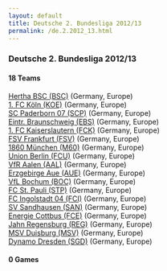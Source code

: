 ```yaml
---
layout: default
title: Deutsche 2. Bundesliga 2012/13
permalink: /de.2.2012_13.html
---
```




### Deutsche 2. Bundesliga 2012/13


#### 18 Teams


[Hertha BSC (BSC)](de.html#herthabsc)  (Germany, Europe) <br>
[1. FC Köln (KOE)](de.html#koeln)  (Germany, Europe) <br>
[SC Paderborn 07 (SCP)](de.html#paderborn)  (Germany, Europe) <br>
[Eintr. Braunschweig (EBS)](de.html#braunschweig)  (Germany, Europe) <br>
[1. FC Kaiserslautern (FCK)](de.html#klautern)  (Germany, Europe) <br>
[FSV Frankfurt (FSV)](de.html#fsvfrankfurt)  (Germany, Europe) <br>
[1860 München (M60)](de.html#tsvmuenchen)  (Germany, Europe) <br>
[Union Berlin (FCU)](de.html#unionberlin)  (Germany, Europe) <br>
[VfR Aalen (AAL)](de.html#aalen)  (Germany, Europe) <br>
[Erzgebirge Aue (AUE)](de.html#aue)  (Germany, Europe) <br>
[VfL Bochum (BOC)](de.html#bochum)  (Germany, Europe) <br>
[FC St. Pauli (STP)](de.html#stpauli)  (Germany, Europe) <br>
[FC Ingolstadt 04 (FCI)](de.html#ingolstadt)  (Germany, Europe) <br>
[SV Sandhausen (SAN)](de.html#sandhausen)  (Germany, Europe) <br>
[Energie Cottbus (FCE)](de.html#cottbus)  (Germany, Europe) <br>
[Jahn Regensburg (REG)](de.html#regensburg)  (Germany, Europe) <br>
[MSV Duisburg (MSV)](de.html#duisburg)  (Germany, Europe) <br>
[Dynamo Dresden (SGD)](de.html#dresden)  (Germany, Europe) <br>



 



#### 0 Games





